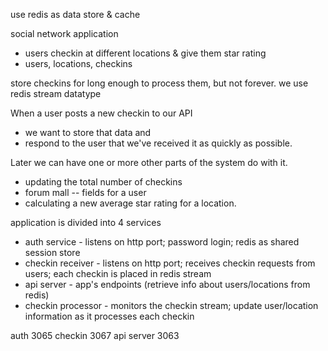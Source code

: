 use redis as data store & cache

social network application
- users checkin at different locations & give them star rating
- users, locations, checkins


store checkins for long enough to process them, but not forever.
we use redis stream datatype

When a user posts a new checkin to our API 
- we want to store that data and 
- respond to the user that we've received it as quickly as possible. 

Later we can have one or more other parts of the system do <further processing> with it. 
- updating the total number of checkins
- <last seen at> forum mall -- fields for a user
- calculating a new average star rating for a location.

application is divided into 4 services
- auth service      - listens on http port; password login; redis as shared session store
- checkin receiver  - listens on http port; receives checkin requests from users; each checkin is placed in redis stream
- api server        - app's endpoints (retrieve info about users/locations from redis)
- checkin processor - monitors the checkin stream; update user/location information as it processes each checkin


auth            3065
checkin         3067
api server      3063
